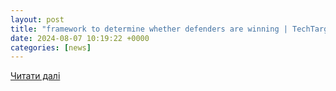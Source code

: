 ```yaml
---
layout: post
title: "framework to determine whether defenders are winning | TechTarget"
date: 2024-08-07 10:19:22 +0000
categories: [news]
---
```


[Читати далі](https://www.techtarget.com/searchsecurity/news/366599814/Security-framework-to-determine-whether-defenders-are-winning)
